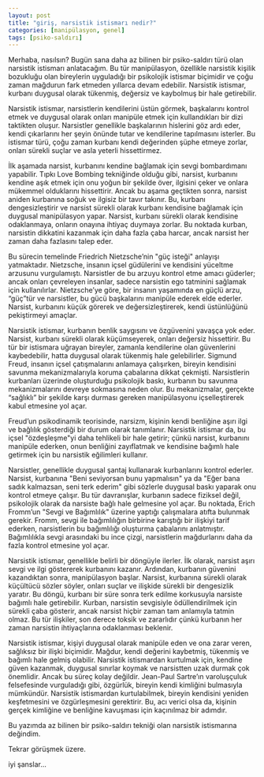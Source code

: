 ```yaml
---
layout: post
title: "giriş, narsistik istismarı nedir?"
categories: [manipülasyon, genel]
tags: [psiko-saldırı]
---
```


Merhaba, nasılsın? Bugün sana daha az bilinen bir psiko-saldırı türü olan narsistik istismarı anlatacağım. Bu tür manipülasyon, özellikle narsistik kişilik bozukluğu olan bireylerin uyguladığı bir psikolojik istismar biçimidir ve çoğu zaman mağdurun fark etmeden yıllarca devam edebilir. Narsistik istismar, kurbanı duygusal olarak tükenmiş, değersiz ve kaybolmuş bir hale getirebilir.

Narsistik istismar, narsistlerin kendilerini üstün görmek, başkalarını kontrol etmek ve duygusal olarak onları manipüle etmek için kullandıkları bir dizi taktikten oluşur. Narsistler genellikle başkalarının hislerini göz ardı eder, kendi çıkarlarını her şeyin önünde tutar ve kendilerine tapılmasını isterler. Bu istismar türü, çoğu zaman kurbanı kendi değerinden şüphe etmeye zorlar, onları sürekli suçlar ve asla yeterli hissettirmez.

İlk aşamada narsist, kurbanını kendine bağlamak için sevgi bombardımanı yapabilir. Tıpkı Love Bombing tekniğinde olduğu gibi, narsist, kurbanını kendine aşık etmek için onu yoğun bir şekilde över, ilgisini çeker ve onlara mükemmel olduklarını hissettirir. Ancak bu aşama geçtikten sonra, narsist aniden kurbanına soğuk ve ilgisiz bir tavır takınır. Bu, kurbanı dengesizleştirir ve narsist sürekli olarak kurbanı kendisine bağlamak için duygusal manipülasyon yapar. Narsist, kurbanı sürekli olarak kendisine odaklanmaya, onların onayına ihtiyaç duymaya zorlar. Bu noktada kurban, narsistin dikkatini kazanmak için daha fazla çaba harcar, ancak narsist her zaman daha fazlasını talep eder.

Bu sürecin temelinde Friedrich Nietzsche’nin "güç isteği" anlayışı yatmaktadır. Nietzsche, insanın içsel güdülerini ve kendisini yüceltme arzusunu vurgulamıştı. Narsistler de bu arzuyu kontrol etme amacı güderler; ancak onları çevreleyen insanlar, sadece narsistin ego tatminini sağlamak için kullanılırlar. Nietzsche’ye göre, bir insanın yaşamında en güçlü arzu, “güç”tür ve narsistler, bu gücü başkalarını manipüle ederek elde ederler. Narsist, kurbanını küçük görerek ve değersizleştirerek, kendi üstünlüğünü pekiştirmeyi amaçlar.

Narsistik istismar, kurbanın benlik saygısını ve özgüvenini yavaşça yok eder. Narsist, kurbanı sürekli olarak küçümseyerek, onları değersiz hissettirir. Bu tür bir istismara uğrayan bireyler, zamanla kendilerine olan güvenlerini kaybedebilir, hatta duygusal olarak tükenmiş hale gelebilirler. Sigmund Freud, insanın içsel çatışmalarını anlamaya çalışırken, bireyin kendisini savunma mekanizmalarıyla koruma çabalarına dikkat çekmişti. Narsistlerin kurbanları üzerinde oluşturduğu psikolojik baskı, kurbanın bu savunma mekanizmalarını devreye sokmasına neden olur. Bu mekanizmalar, gerçekte “sağlıklı” bir şekilde karşı durması gereken manipülasyonu içselleştirerek kabul etmesine yol açar.

Freud’un psikodinamik teorisinde, narsizm, kişinin kendi benliğine aşırı ilgi ve bağlılık gösterdiği bir durum olarak tanımlanır. Narsistik istismar da, bu içsel "özdeşleşme"yi daha tehlikeli bir hale getirir; çünkü narsist, kurbanını manipüle ederken, onun benliğini zayıflatmak ve kendisine bağımlı hale getirmek için bu narsistik eğilimleri kullanır.

Narsistler, genellikle duygusal şantaj kullanarak kurbanlarını kontrol ederler. Narsist, kurbanına "Beni seviyorsan bunu yapmalısın" ya da "Eğer bana sadık kalmazsan, seni terk ederim" gibi sözlerle duygusal baskı yaparak onu kontrol etmeye çalışır. Bu tür davranışlar, kurbanın sadece fiziksel değil, psikolojik olarak da narsiste bağlı hale gelmesine yol açar. Bu noktada, Erich Fromm’un "Sevgi ve Bağımlılık" üzerine yaptığı çalışmalara atıfta bulunmak gerekir. Fromm, sevgi ile bağımlılığın birbirine karıştığı bir ilişkiyi tarif ederken, narsistlerin bu bağımlılığı oluşturma çabalarını anlatmıştır. Bağımlılıkla sevgi arasındaki bu ince çizgi, narsistlerin mağdurlarını daha da fazla kontrol etmesine yol açar.

Narsistik istismar, genellikle belirli bir döngüyle ilerler. İlk olarak, narsist aşırı sevgi ve ilgi göstererek kurbanını kazanır. Ardından, kurbanın güvenini kazandıktan sonra, manipülasyon başlar. Narsist, kurbanına sürekli olarak küçültücü sözler söyler, onları suçlar ve ilişkide sürekli bir dengesizlik yaratır. Bu döngü, kurbanı bir süre sonra terk edilme korkusuyla narsiste bağımlı hale getirebilir. Kurban, narsistin sevgisiyle ödüllendirilmek için sürekli çaba gösterir, ancak narsist hiçbir zaman tam anlamıyla tatmin olmaz. Bu tür ilişkiler, son derece toksik ve zararlıdır çünkü kurbanın her zaman narsistin ihtiyaçlarına odaklanması beklenir.

Narsistik istismar, kişiyi duygusal olarak manipüle eden ve ona zarar veren, sağlıksız bir ilişki biçimidir. Mağdur, kendi değerini kaybetmiş, tükenmiş ve bağımlı hale gelmiş olabilir. Narsistik istismardan kurtulmak için, kendine güven kazanmak, duygusal sınırlar koymak ve narsistten uzak durmak çok önemlidir. Ancak bu süreç kolay değildir. Jean-Paul Sartre’ın varoluşçuluk felsefesinde vurguladığı gibi, özgürlük, bireyin kendi kimliğini bulmasıyla mümkündür. Narsistik istismardan kurtulabilmek, bireyin kendisini yeniden keşfetmesini ve özgürleşmesini gerektirir. Bu, acı verici olsa da, kişinin gerçek kimliğine ve benliğine kavuşması için kaçınılmaz bir adımdır.

Bu yazımda az bilinen bir psiko-saldırı tekniği olan narsistik istismarına değindim.

Tekrar görüşmek üzere.

iyi şanslar...

